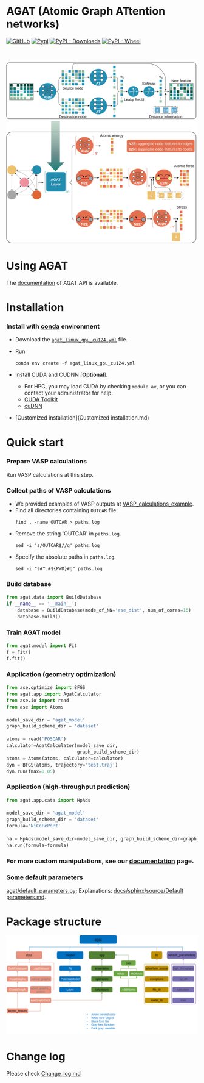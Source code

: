 
# AGAT (Atomic Graph ATtention networks)
[![GitHub](https://img.shields.io/github/license/jzhang-github/AGAT)](https://github.com/jzhang-github/AGAT/blob/main/LICENSE)
[![Pypi](https://img.shields.io/pypi/v/agat.svg)](https://pypi.org/project/agat/)
[![PyPI - Downloads](https://img.shields.io/pypi/dm/agat)](https://pypi.org/project/agat/)
[![PyPI - Wheel](https://img.shields.io/pypi/wheel/agat)](https://pypi.org/project/agat/)

<!--
[![Documentation Status](https://readthedocs.org/projects/agat/badge/?version=latest)](https://jzhang-github.github.io/AGAT/)
-->

  <br>  <br>  ![Model architecture](files/architecture.svg)

# Using AGAT
The [documentation](https://jzhang-github.github.io/AGAT/) of AGAT API is available.

# Installation

### Install with [conda](https://conda.io/projects/conda/en/latest/user-guide/install/index.html) environment

- Download the [`agat_linux_gpu_cu124.yml`](agat_linux_gpu_cu124.yml) file.

- Run

  ```shell
  conda env create -f agat_linux_gpu_cu124.yml
  ```

  

- Install CUDA and CUDNN [**Optional**].
  
  - For HPC, you may load CUDA by checking `module av`, or you can contact your administrator for help.
  - [CUDA Toolkit](https://developer.nvidia.com/cuda-downloads)
  - [cuDNN](https://developer.nvidia.com/cudnn)



- [Customized installation](Customized installation.md)



# Quick start
### Prepare VASP calculations
Run VASP calculations at this step.

### Collect paths of VASP calculations
- We provided examples of VASP outputs at [VASP_calculations_example](https://github.com/jzhang-github/AGAT/tree/v1.0.0/files/VASP_calculations_example).   
- Find all directories containing `OUTCAR` file:   
  ```
  find . -name OUTCAR > paths.log
  ```
- Remove the string 'OUTCAR' in `paths.log`.   
  ```
  sed -i 's/OUTCAR$//g' paths.log
  ```
- Specify the absolute paths in `paths.log`.   
  ```
  sed -i "s#^.#${PWD}#g" paths.log
  ```

### Build database
```python
from agat.data import BuildDatabase
if __name__ == '__main__':
    database = BuildDatabase(mode_of_NN='ase_dist', num_of_cores=16)
    database.build()
```

### Train AGAT model
```python
from agat.model import Fit
f = Fit()
f.fit()
```

### Application (geometry optimization)
```python
from ase.optimize import BFGS
from agat.app import AgatCalculator
from ase.io import read
from ase import Atoms

model_save_dir = 'agat_model'
graph_build_scheme_dir = 'dataset'

atoms = read('POSCAR')
calculator=AgatCalculator(model_save_dir,
                          graph_build_scheme_dir)
atoms = Atoms(atoms, calculator=calculator)
dyn = BFGS(atoms, trajectory='test.traj')
dyn.run(fmax=0.05)
```
### Application (high-throughput prediction)
```python
from agat.app.cata import HpAds

model_save_dir = 'agat_model'
graph_build_scheme_dir = 'dataset'
formula='NiCoFePdPt'

ha = HpAds(model_save_dir=model_save_dir, graph_build_scheme_dir=graph_build_scheme_dir)
ha.run(formula=formula)
```

### For more custom manipulations, see our [documentation](https://jzhang-github.github.io/AGAT/) page.

<!--
[![Documentation Status](https://readthedocs.org/projects/agat/badge/?version=latest)](https://jzhang-github.github.io/AGAT/)
-->


### Some default parameters
[agat/default_parameters.py](agat/default_parameters.py); Explanations: [docs/sphinx/source/Default parameters.md](https://github.com/jzhang-github/AGAT/blob/main/docs/sphinx/source/Default%20parameters.md).



# Package structure

![Model architecture](files/Package.svg)



# Change log  

Please check [Change_log.md](https://github.com/jzhang-github/AGAT/blob/main/Change_log.md)